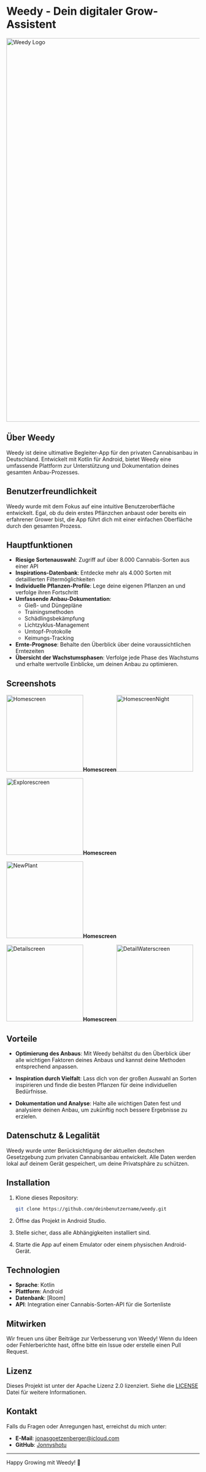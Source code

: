 # Weedy - Dein digitaler Grow-Assistent

<img src="assets/Weedy.png" alt="Weedy Logo" width="1000">

## Über Weedy

Weedy ist deine ultimative Begleiter-App für den privaten Cannabisanbau in Deutschland. Entwickelt
mit Kotlin für Android, bietet Weedy eine umfassende Plattform zur Unterstützung und Dokumentation
deines gesamten Anbau-Prozesses.

## Benutzerfreundlichkeit

Weedy wurde mit dem Fokus auf eine intuitive Benutzeroberfläche entwickelt. Egal, ob du dein erstes
Pflänzchen anbaust oder bereits ein erfahrener Grower bist, die App führt dich mit einer einfachen
Oberfläche durch den gesamten Prozess.

## Hauptfunktionen

- **Riesige Sortenauswahl**: Zugriff auf über 8.000 Cannabis-Sorten aus einer API
- **Inspirations-Datenbank**: Entdecke mehr als 4.000 Sorten mit detaillierten Filtermöglichkeiten
- **Individuelle Pflanzen-Profile**: Lege deine eigenen Pflanzen an und verfolge ihren Fortschritt
- **Umfassende Anbau-Dokumentation**:
    - Gieß- und Düngepläne
    - Trainingsmethoden
    - Schädlingsbekämpfung
    - Lichtzyklus-Management
    - Umtopf-Protokolle
    - Keimungs-Tracking
- **Ernte-Prognose**: Behalte den Überblick über deine voraussichtlichen Erntezeiten
- **Übersicht der Wachstumsphasen**: Verfolge jede Phase des Wachstums und erhalte wertvolle
  Einblicke, um deinen Anbau zu optimieren.

## Screenshots

<img src="assets/screenshot_home.png" alt="Homescreen" width="200">**Homescreen**<img src="assets/screenshot_home_night.png" alt="HomescreenNight" width="200">

<img src="assets/screenshot_explore.png" alt="Explorescreen" width="200">**Homescreen**

<img src="assets/screenshot_newPlant.png" alt="NewPlant" width="200">**Homescreen**

<img src="assets/screenshot_detail.png" alt="Detailscreen" width="200">**Homescreen**<img src="assets/screenshot_detailWater.png" alt="DetailWaterscreen" width="200">

## Vorteile

- **Optimierung des Anbaus**: Mit Weedy behältst du den Überblick über alle wichtigen Faktoren
  deines Anbaus und kannst deine Methoden entsprechend anpassen.

- **Inspiration durch Vielfalt**: Lass dich von der großen Auswahl an Sorten inspirieren und finde
  die besten Pflanzen für deine individuellen Bedürfnisse.

- **Dokumentation und Analyse**: Halte alle wichtigen Daten fest und analysiere deinen Anbau, um
  zukünftig noch bessere Ergebnisse zu erzielen.

## Datenschutz & Legalität

Weedy wurde unter Berücksichtigung der aktuellen deutschen Gesetzgebung zum privaten Cannabisanbau
entwickelt. Alle Daten werden lokal auf deinem Gerät gespeichert, um deine Privatsphäre zu schützen.

## Installation

1. Klone dieses Repository:
   ```bash
   git clone https://github.com/deinbenutzername/weedy.git
   ```

2. Öffne das Projekt in Android Studio.

3. Stelle sicher, dass alle Abhängigkeiten installiert sind.

4. Starte die App auf einem Emulator oder einem physischen Android-Gerät.

## Technologien

- **Sprache**: Kotlin
- **Plattform**: Android
- **Datenbank**: [Room]
- **API**: Integration einer Cannabis-Sorten-API für die Sortenliste

## Mitwirken

Wir freuen uns über Beiträge zur Verbesserung von Weedy! Wenn du Ideen oder Fehlerberichte hast,
öffne bitte ein Issue oder erstelle einen Pull Request.

## Lizenz

Dieses Projekt ist unter der Apache Lizenz 2.0 lizenziert. Siehe die [LICENSE](./LICENCE) Datei für
weitere Informationen.

## Kontakt

Falls du Fragen oder Anregungen hast, erreichst du mich unter:

- **E-Mail**: jonasgoetzenberger@icloud.com
- **GitHub**: [Jonnyshotu](https://github.com/Jonnyshotu)

---


Happy Growing mit Weedy! 🌱